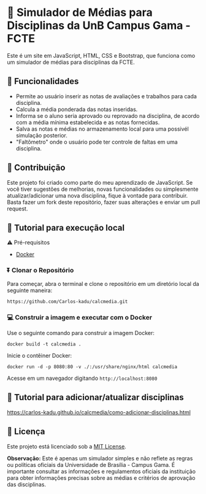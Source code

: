 # 🧮 Simulador de Médias para Disciplinas da UnB Campus Gama - FCTE

Este é um site em JavaScript, HTML, CSS e Bootstrap, que funciona como um simulador de médias para disciplinas da FCTE.

## 🔧 Funcionalidades

- Permite ao usuário inserir as notas de avaliações e trabalhos para cada disciplina.
- Calcula a média ponderada das notas inseridas.
- Informa se o aluno seria aprovado ou reprovado na disciplina, de acordo com a média mínima estabelecida e as notas fornecidas.
- Salva as notas e médias no armazenamento local para uma possivél simulação posterior.
- "Faltômetro" onde o usuário pode ter controle de faltas em uma disciplina.

## 🤝 Contribuição

Este projeto foi criado como parte do meu aprendizado de JavaScript. Se você tiver sugestões de melhorias, novas funcionalidades ou simplesmente atualizar/adicionar uma nova disciplina, fique à vontade para contribuir. Basta fazer um fork deste repositório, fazer suas alterações e enviar um pull request.

## 📖 Tutorial para execução local
⚠️ Pré-requisitos
- [Docker](https://www.docker.com/get-started)

### ⏬ Clonar o Repositório
Para começar, abra o terminal e clone o repositório em um diretório local da seguinte maneira:

```
https://github.com/Carlos-kadu/calcmedia.git
```

### 💻 Construir a imagem e executar com o Docker
Use o seguinte comando para construir a imagem Docker:

```
docker build -t calcmedia .
```

Inicie o contêiner Docker:

```
docker run -d -p 8080:80 -v ./:/usr/share/nginx/html calcmedia
```
Acesse em um navegador digitando `http://localhost:8080`

## 📖 Tutorial para adicionar/atualizar disciplinas
https://carlos-kadu.github.io/calcmedia/como-adicionar-disciplinas.html

## 📄 Licença

Este projeto está licenciado sob a [MIT License](LICENSE).

**Observação:** Este é apenas um simulador simples e não reflete as regras ou políticas oficiais da Universidade de Brasília - Campus Gama. É importante consultar as informações e regulamentos oficiais da instituição para obter informações precisas sobre as médias e critérios de aprovação das disciplinas.
